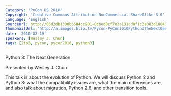 ```yaml
---
Category: 'PyCon US 2010'
Copyright: 'Creative Commons Attribution-NonCommercial-ShareAlike 3.0'
Language: 'English'
SourceUrl: http://05d2db1380b6504cc981-8cbed8cf7e3a131cd8f1c3e383d10041.r93.cf2.rackcdn.com/pycon-us-2010/280_python-3-the-next-generation-48.m4v
ThumbnailUrl: 'http://a.images.blip.tv/Pycon-PyCon2010Python3TheNextGeneration48189-803.jpg'
date: '2010-02-19'
speakers: [Wesley J. Chun]
tags: [2to3, pycon, pycon2010, python3]
---
```

Python 3: The Next Generation

  
Presented by Wesley J. Chun

  
This talk is about the evolution of Python. We will discuss Python 2 and
Python 3: what the compatibility issues are, what the main differences are,
and also talk about migration, Python 2.6, and other transition tools.

